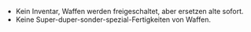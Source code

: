 * Kein Inventar, Waffen werden freigeschaltet, aber ersetzen alte sofort.
* Keine Super-duper-sonder-spezial-Fertigkeiten von Waffen.
